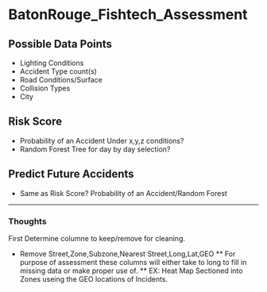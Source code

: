 # BatonRouge_Fishtech_Assessment

## Possible Data Points
* Lighting Conditions
* Accident Type count(s)
* Road Conditions/Surface
* Collision Types
* City

## Risk Score
* Probability of an Accident Under x,y,z conditions?
* Random Forest Tree for day by day selection?

## Predict Future Accidents
* Same as Risk Score? Probability of an Accident/Random Forest
--------------------------------------------------------------
### Thoughts

First Determine columne to keep/remove for cleaning.
* Remove Street,Zone,Subzone,Nearest Street,Long,Lat,GEO
** For purpose of assessment these columns will either take to long to fill in missing data or make proper use of.
** EX: Heat Map Sectioned into Zones useing the GEO locations of Incidents.
